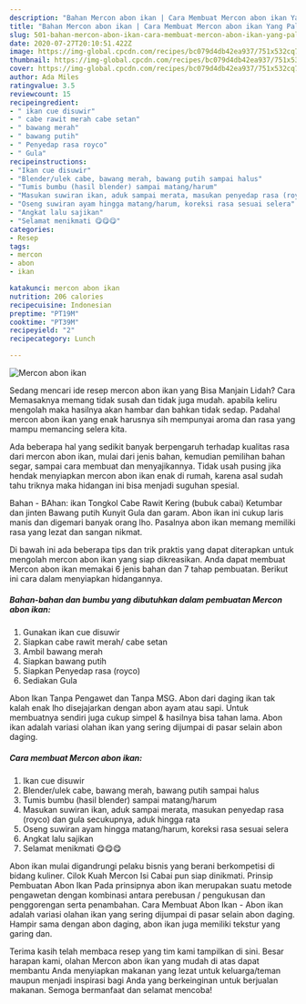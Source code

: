 ```yaml
---
description: "Bahan Mercon abon ikan | Cara Membuat Mercon abon ikan Yang Paling Enak"
title: "Bahan Mercon abon ikan | Cara Membuat Mercon abon ikan Yang Paling Enak"
slug: 501-bahan-mercon-abon-ikan-cara-membuat-mercon-abon-ikan-yang-paling-enak
date: 2020-07-27T20:10:51.422Z
image: https://img-global.cpcdn.com/recipes/bc079d4db42ea937/751x532cq70/mercon-abon-ikan-foto-resep-utama.jpg
thumbnail: https://img-global.cpcdn.com/recipes/bc079d4db42ea937/751x532cq70/mercon-abon-ikan-foto-resep-utama.jpg
cover: https://img-global.cpcdn.com/recipes/bc079d4db42ea937/751x532cq70/mercon-abon-ikan-foto-resep-utama.jpg
author: Ada Miles
ratingvalue: 3.5
reviewcount: 15
recipeingredient:
- " ikan cue disuwir"
- " cabe rawit merah cabe setan"
- " bawang merah"
- " bawang putih"
- " Penyedap rasa royco"
- " Gula"
recipeinstructions:
- "Ikan cue disuwir"
- "Blender/ulek cabe, bawang merah, bawang putih sampai halus"
- "Tumis bumbu (hasil blender) sampai matang/harum"
- "Masukan suwiran ikan, aduk sampai merata, masukan penyedap rasa (royco) dan gula secukupnya, aduk hingga rata"
- "Oseng suwiran ayam hingga matang/harum, koreksi rasa sesuai selera"
- "Angkat lalu sajikan"
- "Selamat menikmati 😋😋😋"
categories:
- Resep
tags:
- mercon
- abon
- ikan

katakunci: mercon abon ikan 
nutrition: 206 calories
recipecuisine: Indonesian
preptime: "PT19M"
cooktime: "PT39M"
recipeyield: "2"
recipecategory: Lunch

---
```



![Mercon abon ikan](https://img-global.cpcdn.com/recipes/bc079d4db42ea937/751x532cq70/mercon-abon-ikan-foto-resep-utama.jpg)

Sedang mencari ide resep mercon abon ikan yang Bisa Manjain Lidah? Cara Memasaknya memang tidak susah dan tidak juga mudah. apabila keliru mengolah maka hasilnya akan hambar dan bahkan tidak sedap. Padahal mercon abon ikan yang enak harusnya sih mempunyai aroma dan rasa yang mampu memancing selera kita.

Ada beberapa hal yang sedikit banyak berpengaruh terhadap kualitas rasa dari mercon abon ikan, mulai dari jenis bahan, kemudian pemilihan bahan segar, sampai cara membuat dan menyajikannya. Tidak usah pusing jika hendak menyiapkan mercon abon ikan enak di rumah, karena asal sudah tahu triknya maka hidangan ini bisa menjadi suguhan spesial.

Bahan - BAhan: ikan Tongkol Cabe Rawit Kering (bubuk cabai) Ketumbar dan jinten Bawang putih Kunyit Gula dan garam. Abon ikan ini cukup laris manis dan digemari banyak orang lho. Pasalnya abon ikan memang memiliki rasa yang lezat dan sangan nikmat.


Di bawah ini ada beberapa tips dan trik praktis yang dapat diterapkan untuk mengolah mercon abon ikan yang siap dikreasikan. Anda dapat membuat Mercon abon ikan memakai 6 jenis bahan dan 7 tahap pembuatan. Berikut ini cara dalam menyiapkan hidangannya.

<!--inarticleads1-->

##### Bahan-bahan dan bumbu yang dibutuhkan dalam pembuatan Mercon abon ikan:

1. Gunakan  ikan cue disuwir
1. Siapkan  cabe rawit merah/ cabe setan
1. Ambil  bawang merah
1. Siapkan  bawang putih
1. Siapkan  Penyedap rasa (royco)
1. Sediakan  Gula


Abon Ikan Tanpa Pengawet dan Tanpa MSG. Abon dari daging ikan tak kalah enak lho disejajarkan dengan abon ayam atau sapi. Untuk membuatnya sendiri juga cukup simpel &amp; hasilnya bisa tahan lama. Abon ikan adalah variasi olahan ikan yang sering dijumpai di pasar selain abon daging. 

<!--inarticleads2-->

##### Cara membuat Mercon abon ikan:

1. Ikan cue disuwir
1. Blender/ulek cabe, bawang merah, bawang putih sampai halus
1. Tumis bumbu (hasil blender) sampai matang/harum
1. Masukan suwiran ikan, aduk sampai merata, masukan penyedap rasa (royco) dan gula secukupnya, aduk hingga rata
1. Oseng suwiran ayam hingga matang/harum, koreksi rasa sesuai selera
1. Angkat lalu sajikan
1. Selamat menikmati 😋😋😋


Abon ikan mulai digandrungi pelaku bisnis yang berani berkompetisi di bidang kuliner. Cilok Kuah Mercon Isi Cabai pun siap dinikmati. Prinsip Pembuatan Abon Ikan Pada prinsipnya abon ikan merupakan suatu metode pengawetan dengan kombinasi antara perebusan / pengukusan dan penggorengan serta penambahan. Cara Membuat Abon Ikan - Abon ikan adalah variasi olahan ikan yang sering dijumpai di pasar selain abon daging. Hampir sama dengan abon daging, abon ikan juga memiliki tekstur yang garing dan. 

Terima kasih telah membaca resep yang tim kami tampilkan di sini. Besar harapan kami, olahan Mercon abon ikan yang mudah di atas dapat membantu Anda menyiapkan makanan yang lezat untuk keluarga/teman maupun menjadi inspirasi bagi Anda yang berkeinginan untuk berjualan makanan. Semoga bermanfaat dan selamat mencoba!
